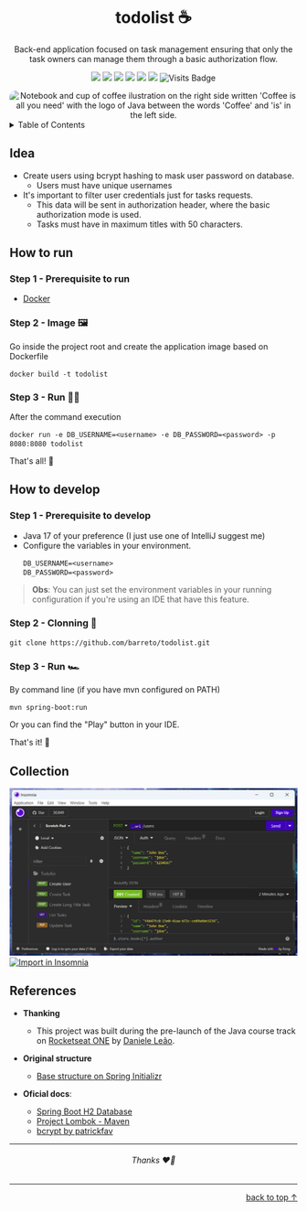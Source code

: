 <h1 align="center">todolist ☕</h1>

<p align="center">Back-end application focused on task management ensuring that only the task owners can manage them through a basic authorization flow.</p>

<p align="center">
     <a alt="Java">
        <img src="https://img.shields.io/badge/Java-v17-blue.svg" />
    </a>
    <a alt="Spring Boot">
        <img src="https://img.shields.io/badge/Spring%20Boot-v3.0.4-brightgreen.svg" />
    </a>
    <a alt="Maven">
        <img src="https://img.shields.io/badge/Maven-v4.0.0-purple.svg" />
    </a>
    <a alt="H2 ">
        <img src="https://img.shields.io/badge/H2-v2.2.220-darkblue.svg" />
    </a>
    <a alt="Lombok">
        <img src="https://img.shields.io/badge/Lombok-v1.18.30-red.svg">
    </a>
    <a alt="Bcrypt">
        <img src="https://img.shields.io/badge/Bcrypt-v1.18.30-teal.svg">
    </a>
    <a alt="Visits">
        <img src="https://badges.pufler.dev/visits/barreto/todolist" alt="Visits Badge" width="auto"/>
    </a>
</p>

<div align="center">
    <img src="./docs/assets/Wallpaper - 2560x1080.png" style="border-radius: 10px; padding-botom: 20px" alt="Notebook and cup of coffee ilustration on the right side written 'Coffee is all you need' with the logo of Java between the words 'Coffee' and 'is' in the left side."/>
</div>

<details>
  <summary>Table of Contents</summary>
  <ol>
    <li><a href="#idea">Idea</a></li>
    <li><a href="#how-to-run">How to run</a></li>
    <li><a href="#how-to-develop">How to develop</a></li>
    <li><a href="#collection">Collection</a></li>
    <li><a href="#references">References</a></li>
  </ol>
</details>

## Idea
- Create users using bcrypt hashing to mask user password on database.
  - Users must have unique usernames
- It's important to filter user credentials just for tasks requests.
  - This data will be sent in authorization header, where the basic authorization mode is used.
  - Tasks must have in maximum titles with 50 characters.

## How to run

### Step 1 - Prerequisite to run
- [Docker](https://www.docker.com/get-started/)

### Step 2 - Image 🖼️
Go inside the project root and create the application image based on Dockerfile
```
docker build -t todolist
```

### Step 3 - Run 🏃‍♂️
After the command execution
```
docker run -e DB_USERNAME=<username> -e DB_PASSWORD=<password> -p 8080:8080 todolist
```

That's all! 🎉

## How to develop

### Step 1 - Prerequisite to develop
- Java 17 of your preference (I just use one of IntelliJ suggest me)
- Configure the variables in your environment.
    ```
    DB_USERNAME=<username>
    DB_PASSWORD=<password>
    ```
> **Obs**: You can just set the environment variables in your running configuration if you're using an IDE that have this feature.

### Step 2 - Clonning 👥

```
git clone https://github.com/barreto/todolist.git
```

### Step 3 - Run 🏎️
By command line (if you have mvn configured on PATH)
```
mvn spring-boot:run
```

Or you can find the "Play" button in your IDE.

That's it! 🎊

## Collection
[
![Collection preview.png](./docs/assets/insomnia-todolist-create-user.png)
![Import in Insomnia](https://insomnia.rest/images/run.svg)
](./docs/assets/Todolist-Insomnia_2023-10-15)

## References
- **Thanking**
  - This project was built during the pre-launch of the Java course track on [Rocketseat ONE](https://www.rocketseat.com.br/one) by [Daniele Leão](https://github.com/danileao).

- **Original structure**
  - [Base structure on Spring Initializr](https://start.spring.io/#!type=maven-project&language=java&platformVersion=3.0.11&packaging=jar&jvmVersion=17&groupId=com&artifactId=todolist&name=todolist&description=Task%20manager&packageName=com.todolist&dependencies=web)
- **Oficial docs**:
  - [Spring Boot H2 Database](https://www.javatpoint.com/spring-boot-h2-database)
  - [Project Lombok - Maven](https://projectlombok.org/setup/maven)
  - [bcrypt by patrickfav](https://github.com/patrickfav/bcrypt)

---
<h6 align="center">Thanks ❤️‍🔥</h6>

---

<p align="right"><a href="#todolist-">back to top ↑</a></p>

